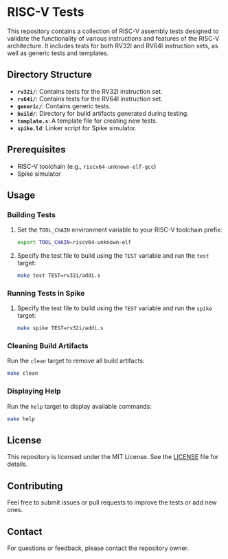 # RISC-V Tests

This repository contains a collection of RISC-V assembly tests designed to validate the functionality of various instructions and features of the RISC-V architecture. It includes tests for both RV32I and RV64I instruction sets, as well as generic tests and templates.

## Directory Structure

- **`rv32i/`**: Contains tests for the RV32I instruction set.
- **`rv64i/`**: Contains tests for the RV64I instruction set.
- **`generic/`**: Contains generic tests.
- **`build/`**: Directory for build artifacts generated during testing.
- **`template.s`**: A template file for creating new tests.
- **`spike.ld`**: Linker script for Spike simulator.

## Prerequisites

- RISC-V toolchain (e.g., `riscv64-unknown-elf-gcc`)
- Spike simulator

## Usage

### Building Tests

1. Set the `TOOL_CHAIN` environment variable to your RISC-V toolchain prefix:
   ```bash
   export TOOL_CHAIN=riscv64-unknown-elf
   ```

2. Specify the test file to build using the `TEST` variable and run the `test` target:
   ```bash
   make test TEST=rv32i/addi.s
   ```

### Running Tests in Spike

1. Specify the test file to build using the `TEST` variable and run the `spike` target:
   ```bash
   make spike TEST=rv32i/addi.s
   ```

### Cleaning Build Artifacts

Run the `clean` target to remove all build artifacts:
```bash
make clean
```

### Displaying Help

Run the `help` target to display available commands:
```bash
make help
```

## License

This repository is licensed under the MIT License. See the [LICENSE](LICENSE) file for details.

## Contributing

Feel free to submit issues or pull requests to improve the tests or add new ones.

## Contact

For questions or feedback, please contact the repository owner.
